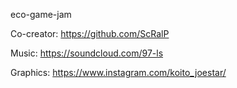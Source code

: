 eco-game-jam

Co-creator: https://github.com/ScRalP

Music: https://soundcloud.com/97-ls

Graphics: https://www.instagram.com/koito_joestar/
